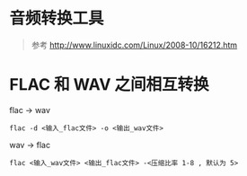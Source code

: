 # 音频转换工具 

> 参考 http://www.linuxidc.com/Linux/2008-10/16212.htm

# FLAC 和 WAV 之间相互转换
flac -> wav
``` 
flac -d <输入_flac文件> -o <输出_wav文件>
```
wav -> flac 
```
flac <输入_wav文件> <输出_flac文件> -<压缩比率 1-8 , 默认为 5>
```